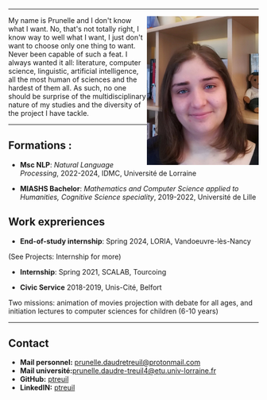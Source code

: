 ----

<img align="right" src="assets/picme.jpg" width="225" height="300">

My name is Prunelle and I don't know what I want. No, that's not totally right, I know way to well what I want, I just don't want to choose only one thing to want. Never been capable of such a feat. I always wanted it all: literature, computer science, linguistic, artificial intelligence, all the most human of sciences and the hardest of them all. As such, no one should be surprise of the multidisciplinary nature of my studies and the diversity of the project I have tackle.

----

## Formations :

* **Msc NLP**: *Natural Language Processing*, 2022-2024, IDMC, Université de Lorraine

* **MIASHS Bachelor**: *Mathematics and Computer Science applied to Humanities, Cognitive Science speciality*, 2019-2022, Université de Lille

## Work expreriences

* **End-of-study internship**: Spring 2024, LORIA, Vandoeuvre-lès-Nancy 
  
(See Projects: Internship for more)

* **Internship**: Spring 2021, SCALAB, Tourcoing

* **Civic Service** 2018-2019, Unis-Cité, Belfort

Two missions: animation of movies projection with debate for all ages, and initiation lectures to computer sciences for children (6-10 years)

----

## Contact

- **Mail personnel:** [prunelle.daudretreuil@protonmail.com](mailto:prunelle.daudretreuil@protonmail.com)
- **Mail université:**[prunelle.daudre-treuil4@etu.univ-lorraine.fr](mailto:prunelle.daudre-treuil4@etu.univ-lorraine.fr)
- **GitHub:** [ptreuil](https://github.com/ptreuil)
- **LinkedIN:** [ptreuil](https://www.linkedin.com/in/ptreuil/)

